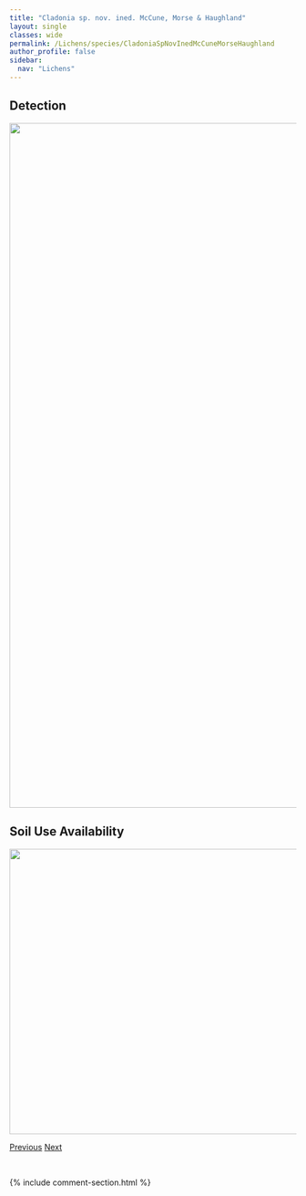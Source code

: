 ```yaml
---
title: "Cladonia sp. nov. ined. McCune, Morse & Haughland"
layout: single
classes: wide
permalink: /Lichens/species/CladoniaSpNovInedMcCuneMorseHaughland
author_profile: false
sidebar:
  nav: "Lichens"
---
```


<h2>Detection</h2>

<a href="https://drive.google.com/uc?export=view&id=11xIoBqqaE4sdjuuZ4eWTfZ_kQSDJbUvV">
<img src="https://drive.google.com/uc?export=view&id=11xIoBqqaE4sdjuuZ4eWTfZ_kQSDJbUvV" height = "1200" width = "800">
</a>


<h2>Soil Use Availability</h2>

<a href="https://drive.google.com/uc?export=view&id=156QxXV3dym369UrgAiWj_bHIawQRJ4R0">
<img src="https://drive.google.com/uc?export=view&id=156QxXV3dym369UrgAiWj_bHIawQRJ4R0" height = "500" width = "1000">
</a>


<a href="/DevelopmentWebsite/Lichens/species/CladoniaScabriuscula" class="pagination--pager" title="Cladonia scabriuscula">Previous</a> <a href="/DevelopmentWebsite/Lichens/species/CladoniaSquamosaVarSquamosa" class="pagination--pager" title="Cladonia squamosa var. squamosa">Next</a>

<p>&nbsp;</p>

{% include comment-section.html %}
